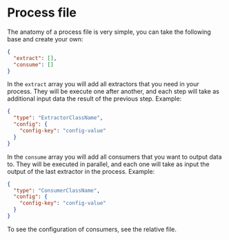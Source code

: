 
# Process file
The anatomy of a process file is very simple, you can take the following base and create your
own:

```json
{
  "extract": [],
  "consume": []
}
```

In the `extract` array you will add all extractors that you need in your process. They will be
execute one after another, and each step will take as additional input data the result of the
previous step. Example:

```json
{
  "type": "ExtractorClassName",
  "config": {
    "config-key": "config-value" 
  }
}
```

In the `consume` array you will add all consumers that you want to output data to. They will be
executed in parallel, and each one will take as input the output of the last extractor in the
process. Example:

```json
{
  "type": "ConsumerClassName",
  "config": {
    "config-key": "config-value" 
  }
}
```

To see the configuration of consumers, see the relative file.
